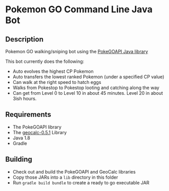 # Pokemon GO Command Line Java Bot

## Description

Pokemon GO walking/sniping bot using the [PokeGOAPI Java library](https://github.com/Grover-c13/PokeGOAPI-Java "PokeGOAPI-Java")

This bot currently does the following:

- Auto evolves the highest CP Pokemon
- Auto transfers the lowest ranked Pokemon (under a specified CP value)
- Can walk at the right speed to hatch eggs
- Walks from Pokestop to Pokestop looting and catching along the way
- Can get from Level 0 to Level 10 in about 45 minutes. Level 20 in about 3ish hours.

## Requirements

- The PokeGOAPI library
- The [geocalc-0.5.1](https://github.com/grumlimited/geocalc) Library
- Java 1.8
- Gradle

## Building

- Check out and build the PokeGOAPI and GeoCalc libraries
- Copy those JARs into a `lib` directory in this folder
- Run `gradle build bundle` to create a ready to go executable JAR
